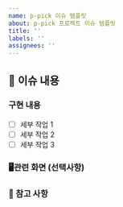```yaml
---
name: p-pick 이슈 템플릿
about: p-pick 프로젝트 이슈 템플릿
title: ''
labels: ''
assignees: ''
---
```


## 📌 이슈 내용

### 구현 내용

- [ ] 세부 작업 1
- [ ] 세부 작업 2
- [ ] 세부 작업 3

### 🖥️관련 화면 (선택사항)

<!-- 관련 화면의 스크린샷이나 와이어프레임을 첨부해주세요. -->

### 📝 참고 사항

<!-- 구현에 참고할 내용이나 주의사항이 있다면 여기에 작성해주세요. -->
